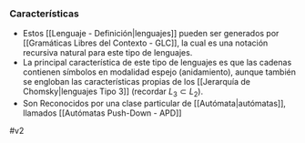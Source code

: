 ### Características

- Estos [[Lenguaje - Definición|lenguajes]] pueden ser generados por [[Gramáticas Libres del Contexto - GLC]], la cual es una notación recursiva natural para este tipo de lenguajes.
- La principal característica de este tipo de lenguajes es que las cadenas contienen símbolos en modalidad espejo (anidamiento), aunque también se engloban las características propias de los [[Jerarquía de Chomsky|lenguajes Tipo 3]] (recordar $L_3 \subset L_2$).
- Son Reconocidos por una clase particular de [[Autómata|autómatas]],  llamados [[Autómatas Push-Down - APD]] 

#v2 